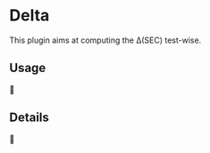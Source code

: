 # Delta

This plugin aims at computing the &Delta;(SEC) test-wise.

## Usage

 :construction:

## Details

:construction: